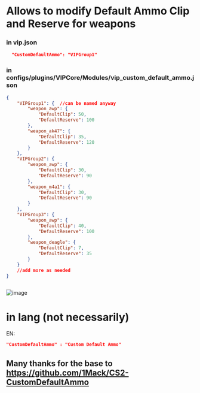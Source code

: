 # Allows to modify Default Ammo Clip and Reserve for weapons

### in vip.json
```json
  "CustomDefaultAmmo": "VIPGroup1"
```
### in configs/plugins/VIPCore/Modules/vip_custom_default_ammo.json
```json
{
    "VIPGroup1": {  //can be named anyway
        "weapon_awp": {
            "DefaultClip": 50,
            "DefaultReserve": 100
        },
        "weapon_ak47": {
            "DefaultClip": 35,
            "DefaultReserve": 120
        }
    },
    "VIPGroup2": {
        "weapon_awp": {
            "DefaultClip": 30,
            "DefaultReserve": 90
        },
        "weapon_m4a1": {
            "DefaultClip": 30,
            "DefaultReserve": 90
        }
    },
    "VIPGroup3": {
        "weapon_awp": {
            "DefaultClip": 40,
            "DefaultReserve": 100
        },
        "weapon_deagle": {
            "DefaultClip": 7,
            "DefaultReserve": 35
        }
    }
    //add more as needed
}
  
```
![image](https://github.com/user-attachments/assets/c01b41d6-fb9f-43d9-893f-46c90f0f17d2)

# in lang (not necessarily)


EN:
```json
"CustomDefaultAmmo" : "Custom Default Ammo"
```

## Many thanks for the base to **https://github.com/1Mack/CS2-CustomDefaultAmmo**
